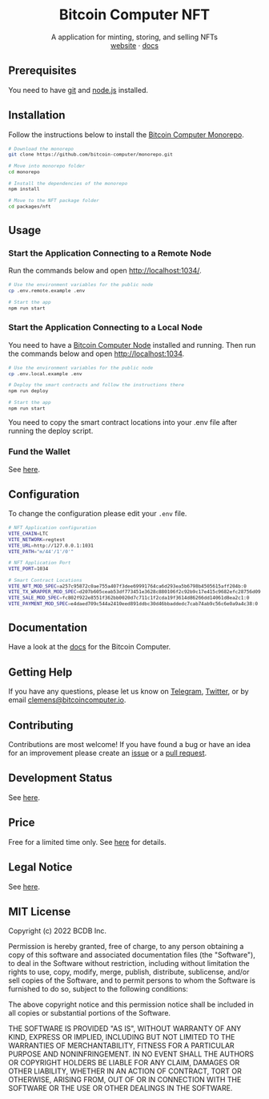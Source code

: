 <div align="center">
  <h1>Bitcoin Computer NFT</h1>
  <p>
    A application for minting, storing, and selling NFTs
    <br />
    <a href="http://bitcoincomputer.io/">website</a> &#183; <a href="http://docs.bitcoincomputer.io/">docs</a>
  </p>
</div>

## Prerequisites

You need to have [git](https://www.git-scm.com/) and [node.js](https://nodejs.org/en/) installed.

## Installation

Follow the instructions below to install the [Bitcoin Computer Monorepo](https://github.com/bitcoin-computer/monorepo).

<font size=1>

```sh
# Download the monorepo
git clone https://github.com/bitcoin-computer/monorepo.git

# Move into monorepo folder
cd monorepo

# Install the dependencies of the monorepo
npm install

# Move to the NFT package folder
cd packages/nft
```

</font>

## Usage

### Start the Application Connecting to a Remote Node

Run the commands below and open [http://localhost:1034/](http://localhost:1034/).

<font size=1>

```bash
# Use the environment variables for the public node
cp .env.remote.example .env

# Start the app
npm run start
```

</font>

### Start the Application Connecting to a Local Node

You need to have a [Bitcoin Computer Node](https://github.com/bitcoin-computer/monorepo/tree/main/packages/node#readme) installed and running. Then run the commands below and open [http://localhost:1034](http://localhost:1034).

<font size=1>

```bash
# Use the environment variables for the public node
cp .env.local.example .env

# Deploy the smart contracts and follow the instructions there
npm run deploy

# Start the app
npm run start
```

</font>

You need to copy the smart contract locations into your .env file after running the deploy script.

### Fund the Wallet

See [here](https://github.com/bitcoin-computer/monorepo/tree/main/packages/node#fund-the-wallet).

## Configuration

To change the configuration please edit your `.env` file.

<font size=1>

```bash
# NFT Application configuration
VITE_CHAIN=LTC
VITE_NETWORK=regtest
VITE_URL=http://127.0.0.1:1031
VITE_PATH="m/44'/1'/0'"

# NFT Application Port
VITE_PORT=1034

# Smart Contract Locations
VITE_NFT_MOD_SPEC=a257c95872c0ae755a407f3dee69991764ca6d293ea5b6798b4505615aff204b:0
VITE_TX_WRAPPER_MOD_SPEC=d207b605ceab53df773451e3628c880106f2c92b9c17e415c9682efc28756d09:0
VITE_SALE_MOD_SPEC=fc802f922e8551f362bb0020d7c711c1f2cda19f3614d86266dd14061d8ea2c1:0
VITE_PAYMENT_MOD_SPEC=e4daed709c544a2410eed891ddbc30d46bbaddedc7cab74ab9c56c6e0a9a4c38:0
```

</font>

## Documentation

Have a look at the [docs](https://docs.bitcoincomputer.io/) for the Bitcoin Computer.

## Getting Help

If you have any questions, please let us know on <a href="https://t.me/thebitcoincomputer" target="_blank">Telegram</a>, <a href="https://twitter.com/TheBitcoinToken" target="_blank">Twitter</a>, or by email clemens@bitcoincomputer.io.

## Contributing

Contributions are most welcome! If you have found a bug or have an idea for an improvement please create an [issue](https://github.com/bitcoin-computer/monorepo/issues) or a [pull request](https://github.com/bitcoin-computer/monorepo/pulls).

## Development Status

See [here](https://github.com/bitcoin-computer/monorepo/tree/main/packages/lib#development-status).

## Price

Free for a limited time only. See [here](https://github.com/bitcoin-computer/monorepo/tree/main/packages/lib#price) for details.

## Legal Notice

See [here](https://github.com/bitcoin-computer/monorepo/tree/main/packages/lib#legal-notice).

## MIT License

Copyright (c) 2022 BCDB Inc.

Permission is hereby granted, free of charge, to any person obtaining a copy of this software and associated documentation files (the "Software"), to deal in the Software without restriction, including without limitation the rights to use, copy, modify, merge, publish, distribute, sublicense, and/or sell copies of the Software, and to permit persons to whom the Software is furnished to do so, subject to the following conditions:

The above copyright notice and this permission notice shall be included in all copies or substantial portions of the Software.

THE SOFTWARE IS PROVIDED "AS IS", WITHOUT WARRANTY OF ANY KIND, EXPRESS OR IMPLIED, INCLUDING BUT NOT LIMITED TO THE WARRANTIES OF MERCHANTABILITY, FITNESS FOR A PARTICULAR PURPOSE AND NONINFRINGEMENT. IN NO EVENT SHALL THE AUTHORS OR COPYRIGHT HOLDERS BE LIABLE FOR ANY CLAIM, DAMAGES OR OTHER LIABILITY, WHETHER IN AN ACTION OF CONTRACT, TORT OR OTHERWISE, ARISING FROM, OUT OF OR IN CONNECTION WITH THE SOFTWARE OR THE USE OR OTHER DEALINGS IN THE SOFTWARE.

[node]: https://github.com/bitcoin-computer/monorepo/tree/main/packages/node
